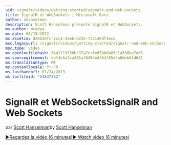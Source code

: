 ```yaml
---
uid: signalr/videos/getting-started/signalr-and-web-sockets
title: SignalR et WebSockets | Microsoft Docs
author: shanselman
description: Scott Hanselman présente SignalR et WebSockets.
ms.author: bradyg
ms.date: 08/15/2012
ms.assetid: d20b4bfc-2cc1-4aeb-b235-733146df1eca
msc.legacyurl: /signalr/videos/getting-started/signalr-and-web-sockets
msc.type: video
ms.openlocfilehash: 3441113f58bc37a7ccfe658b0483c1a586ba7e05
ms.sourcegitcommit: ebf4e5a7ca301af8494edf64f85d4a8deb61d641
ms.translationtype: MT
ms.contentlocale: fr-FR
ms.lasthandoff: 01/24/2019
ms.locfileid: "54837362"
---
```

<a name="signalr-and-web-sockets"></a><span data-ttu-id="ebc1c-103">SignalR et WebSockets</span><span class="sxs-lookup"><span data-stu-id="ebc1c-103">SignalR and Web Sockets</span></span>
====================
<span data-ttu-id="ebc1c-104">par [Scott Hanselman](https://github.com/shanselman)</span><span class="sxs-lookup"><span data-stu-id="ebc1c-104">by [Scott Hanselman](https://github.com/shanselman)</span></span>

[<span data-ttu-id="ebc1c-105">&#9654;Regardez la vidéo (6 minutes)</span><span class="sxs-lookup"><span data-stu-id="ebc1c-105">&#9654; Watch video (6 minutes)</span></span>](https://channel9.msdn.com/Blogs/ASP-NET-Site-Videos/signalr-and-web-sockets)
